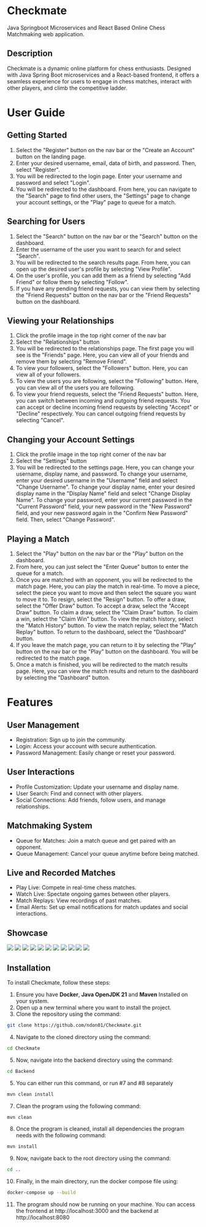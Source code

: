 # Checkmate
Java Springboot Microservices and React Based Online Chess Matchmaking web application.

## Description
Checkmate is a dynamic online platform for chess enthusiasts. Designed with Java Spring Boot microservices and a React-based frontend, it offers a seamless experience for users to engage in chess matches, interact with other players, and climb the competitive ladder. 

# User Guide
## Getting Started
1) Select the "Register" button on the nav bar or the "Create an Account" button on the landing page.
2) Enter your desired username, email, data of birth, and password.  Then, select "Register".
3) You will be redirected to the login page.  Enter your username and password and select "Login".
4) You will be redirected to the dashboard.  From here, you can navigate to the "Search" page to find other users, the "Settings" page to change your account settings, or the "Play" page to queue for a match.

## Searching for Users
1) Select the "Search" button on the nav bar or the "Search" button on the dashboard.
2) Enter the username of the user you want to search for and select "Search".
3) You will be redirected to the search results page.  From here, you can open up the desired user's profile by selecting "View Profile".
4) On the user's profile, you can add them as a friend by selecting "Add Friend" or follow them by selecting "Follow".
5) If you have any pending friend requests, you can view them by selecting the "Friend Requests" button on the nav bar or the "Friend Requests" button on the dashboard.

## Viewing your Relationships
1) Click the profile image in the top right corner of the nav bar
2) Select the "Relationships" button
3) You will be redirected to the relationships page.  The first page you will see is the "Friends" page.  Here, you can view all of your friends and remove them by selecting "Remove Friend".
4) To view your followers, select the "Followers" button.  Here, you can view all of your followers.
5) To view the users you are following, select the "Following" button.  Here, you can view all of the users you are following.
6) To view your friend requests, select the "Friend Requests" button.  Here, you can switch between incoming and outgoing friend requests.  You can accept or decline incoming friend requests by selecting "Accept" or "Decline" respectively.  You can cancel outgoing friend requests by selecting "Cancel".

## Changing your Account Settings
1) Click the profile image in the top right corner of the nav bar
2) Select the "Settings" button
3) You will be redirected to the settings page.  Here, you can change your username, display name, and password.  To change your username, enter your desired username in the "Username" field and select "Change Username".  To change your display name, enter your desired display name in the "Display Name" field and select "Change Display Name".  To change your password, enter your current password in the "Current Password" field, your new password in the "New Password" field, and your new password again in the "Confirm New Password" field.  Then, select "Change Password".

## Playing a Match
1) Select the "Play" button on the nav bar or the "Play" button on the dashboard.
2) From here, you can just select the "Enter Queue" button to enter the queue for a match.
3) Once you are matched with an opponent, you will be redirected to the match page.  Here, you can play the match in real-time.  To move a piece, select the piece you want to move and then select the square you want to move it to.  To resign, select the "Resign" button.  To offer a draw, select the "Offer Draw" button.  To accept a draw, select the "Accept Draw" button.  To claim a draw, select the "Claim Draw" button.  To claim a win, select the "Claim Win" button.  To view the match history, select the "Match History" button.  To view the match replay, select the "Match Replay" button.  To return to the dashboard, select the "Dashboard" button.
4) If you leave the match page, you can return to it by selecting the "Play" button on the nav bar or the "Play" button on the dashboard.  You will be redirected to the match page.
5) Once a match is finished, you will be redirected to the match results page.  Here, you can view the match results and return to the dashboard by selecting the "Dashboard" button.

# Features
## User Management
- Registration: Sign up to join the community.
- Login: Access your account with secure authentication.
- Password Management: Easily change or reset your password.
## User Interactions
- Profile Customization: Update your username and display name.
- User Search: Find and connect with other players.
- Social Connections: Add friends, follow users, and manage relationships. 
## Matchmaking System
- Queue for Matches: Join a match queue and get paired with an opponent.
- Queue Management: Cancel your queue anytime before being matched.
## Live and Recorded Matches
- Play Live: Compete in real-time chess matches.
- Watch Live: Spectate ongoing games between other players.
- Match Replays: View recordings of past matches.
- Email Alerts: Set up email notifications for match updates and social interactions.
 
## Showcase

<img src="./Assets/LandingPage.png">
<img src="./Assets/RegistrationPage.png">
<img src="./Assets/LoginPage.png">
<img src="./Assets/SearchPage.png">
<img src="./Assets/SettingsPage.png">
<img src="./Assets/ChangeSettings.png">
<img src="./Assets/FriendRequests.png">
<img src="./Assets/Dashboard.png">
<img src="./Assets/SearchUsers.png">
<img src="./Assets/Chessmatch.png">
<img src="./Assets/MatchResults.png">

## Installation
To install Checkmate, follow these steps:
1. Ensure you have **Docker**, **Java OpenJDK 21** and **Maven** Installed on your system.
2. Open up a new terminal where you want to install the project.
3. Clone the repository using the command:
```bash
git clone https://github.com/ndon01/Checkmate.git
```
4. Navigate to the cloned directory using the command:
```bash
cd Checkmate
```
5. Now, navigate into the backend directory using the command: 
```bash
cd Backend
```
5. You can either run this command, or run #7 and #8 separately
```bash
mvn clean install
```
7. Clean the program using the following command:
```bash
mvn clean
   ```
8. Once the program is cleaned, install all dependencies the program needs with the following command:
```bash
mvn install
```
9. Now, navigate back to the root directory using the command: 
```bash
cd ..
```
10. Finally, in the main directory, run the docker compose file using:
```bash
docker-compose up --build
```
11. The program should now be running on your machine.  You can access the frontend at http://localhost:3000 and the backend at http://localhost:8080
